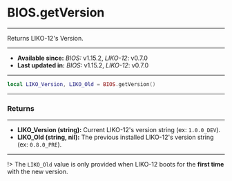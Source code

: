 # BIOS.getVersion
---

Returns LIKO-12's Version.

---

* **Available since:** _BIOS:_ v1.15.2, _LIKO-12_: v0.7.0
* **Last updated in:** _BIOS:_ v1.15.2, _LIKO-12_: v0.7.0

---

```lua
local LIKO_Version, LIKO_Old = BIOS.getVersion()
```

---
### Returns
---

* **LIKO_Version (string):** Current LIKO-12's version string (ex: `1.0.0_DEV`).
* **LIKO_Old (string, nil):** The previous installed LIKO-12's version string (ex: `0.8.0_PRE`).


---

!> The `LIKO_Old` value is only provided when LIKO-12 boots for the __first time__ with the new version.